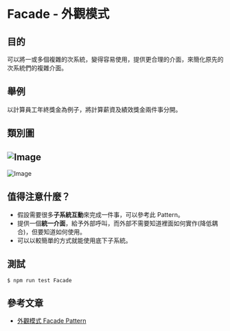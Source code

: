# Facade - 外觀模式
## 目的
可以將一或多個複雜的次系統，變得容易使用，提供更合理的介面，來簡化原先的次系統們的複雜介面。

## 舉例
以計算員工年終獎金為例子，將計算薪資及績效獎金兩件事分開。

## 類別圖
![Image](https://i.imgur.com/MXHoKhu.png)
---
![Image](https://i.imgur.com/BLbysvc.png)

## 值得注意什麼？
- 假設需要很多**子系統互動**來完成一件事，可以參考此 Pattern。
- 提供一個**統一介面**，給予外部呼叫，而外部不需要知道裡面如何實作(降低耦合)，但要知道如何使用。
- 可以以較簡單的方式就能使用底下子系統。

## 測試
```
$ npm run test Facade
```

## 參考文章
 - [外觀模式 Facade Pattern](https://dotblogs.com.tw/jesperlai/2018/04/15/153646)

